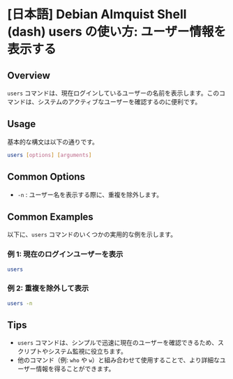 # [日本語] Debian Almquist Shell (dash) users の使い方: ユーザー情報を表示する

## Overview
`users` コマンドは、現在ログインしているユーザーの名前を表示します。このコマンドは、システムのアクティブなユーザーを確認するのに便利です。

## Usage
基本的な構文は以下の通りです。

```bash
users [options] [arguments]
```

## Common Options
- `-n` : ユーザー名を表示する際に、重複を除外します。

## Common Examples
以下に、`users` コマンドのいくつかの実用的な例を示します。

### 例 1: 現在のログインユーザーを表示
```bash
users
```

### 例 2: 重複を除外して表示
```bash
users -n
```

## Tips
- `users` コマンドは、シンプルで迅速に現在のユーザーを確認できるため、スクリプトやシステム監視に役立ちます。
- 他のコマンド（例: `who` や `w`）と組み合わせて使用することで、より詳細なユーザー情報を得ることができます。